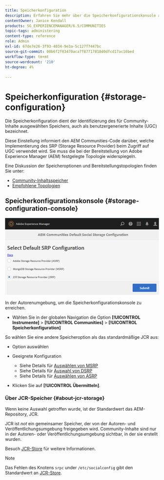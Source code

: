 ```yaml
---
title: Speicherkonfiguration
description: Erfahren Sie mehr über die Speicherkonfigurationskonsole als Möglichkeit, den für Community-Inhalte ausgewählten Speicher zu identifizieren, der auch als benutzergenerierte Inhalte bezeichnet wird.
contentOwner: Janice Kendall
products: SG_EXPERIENCEMANAGER/6.5/COMMUNITIES
topic-tags: administering
content-type: reference
role: Admin
exl-id: 67de7e26-3f93-4034-9e3a-5c127f7447bc
source-git-commit: 00b6f2f03470aca7f87717818d0dfcd17ac16bed
workflow-type: tm+mt
source-wordcount: '210'
ht-degree: 4%

---
```


# Speicherkonfiguration {#storage-configuration}

Die Speicherkonfiguration dient der Identifizierung des für Community-Inhalte ausgewählten Speichers, auch als benutzergenerierte Inhalte (UGC) bezeichnet.

Diese Einstellung informiert den AEM Communities-Code darüber, welche Implementierung des SRP (Storage Resource Provider) beim Zugriff auf UGC verwendet wird. Sie muss die bei der Bereitstellung von Adobe Experience Manager (AEM) festgelegte Topologie widerspiegeln.

Eine Diskussion der Speicheroptionen und Bereitstellungstopologien finden Sie unter:

* [Community-Inhaltsspeicher](working-with-srp.md)
* [Empfohlene Topologien](topologies.md)

## Speicherkonfigurationskonsole {#storage-configuration-console}

![jsrp-configuration](assets/jsrp-configuration.png)

In der Autorenumgebung, um die Speicherkonfigurationskonsole zu erreichen.

* Wählen Sie in der globalen Navigation die Option **[!UICONTROL Instrumente]** > **[!UICONTROL Communities]** > **[!UICONTROL Speicherkonfiguration]**

So wählen Sie eine andere Speicheroption als das standardmäßige JCR aus:

* Option auswählen
* Geeignete Konfiguration

   * Siehe Details für [Auswählen von MSRP](msrp.md#select-msrp)
   * Siehe Details für [Auswahl von DSRP](dsrp.md#select-dsrp)
   * Siehe Details für [Auswählen von ASRP](asrp.md#select-asrp)

* Klicken Sie auf **[!UICONTROL Übermitteln]**.

### Über JCR-Speicher {#about-jcr-storage}

Wenn keine Auswahl getroffen wurde, ist der Standardwert das AEM-Repository, JCR.

JCR ist *not* ein gemeinsamer Speicher, der von der Autoren- und Veröffentlichungsumgebung freigegeben wird. Community-Inhalte sind nur in der Autoren- oder Veröffentlichungsumgebung sichtbar, in der sie erstellt wurden.

Besuch [JCR-Store](jsrp.md) für weitere Informationen.

>[!NOTE]
>
>Das Fehlen des Knotens `srpc` under `/etc/socialconfig` gibt den Standardwert an [JCR-Store](jsrp.md).
